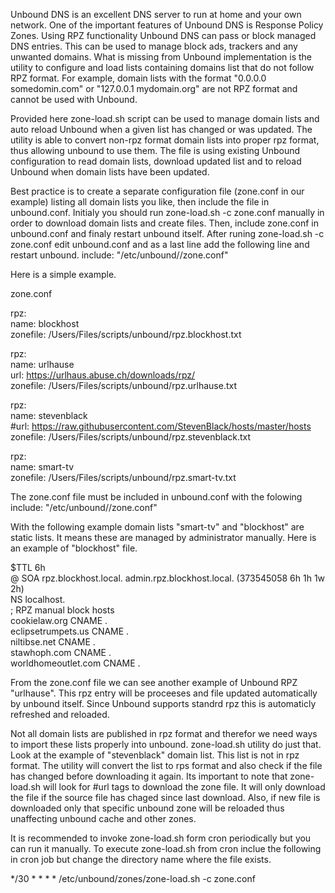Unbound DNS is an excellent DNS server to run at home and your own network. One of the important features of Unbound DNS is Response Policy Zones.
Using RPZ functionality Unbound DNS can pass or block managed DNS entries. This can be used to manage block ads, trackers and any unwanted domains.
What is missing from Unbound implementation is the utility to configure and load lists containing domains list that do not follow RPZ format.
For example, domain lists with the format "0.0.0.0 somedomin.com" or "127.0.0.1 mydomain.org" are not RPZ format and cannot be used with Unbound.

Provided here zone-load.sh script can be used to manage domain lists and auto reload Unbound when a given list has changed or was updated. The utility is able to convert non-rpz format domain lists into proper rpz format, thus allowing unbound to use them. The file is using existing Unbound configuration to read domain lists, download updated list and to reload Unbound when domain lists have been updated.

Best practice is to create a separate configuration file (zone.conf in our example) listing all domain lists you like, then include the file in unbound.conf.
Initialy you should run zone-load.sh -c zone.conf manually in order to download domain lists and create files. Then, include zone.conf in unbound.conf and finaly restart unbound itself. After runing zone-load.sh -c zone.conf edit unbound.conf and as a last line add the following line and restart unbound.
    include: "/etc/unbound/<directory>/zone.conf" 


Here is a simple example.

zone.conf 

rpz:  
    name: blockhost  
    zonefile: /Users/Files/scripts/unbound/rpz.blockhost.txt  
  
rpz:  
    name: urlhause  
    url: https://urlhaus.abuse.ch/downloads/rpz/     
    zonefile: /Users/Files/scripts/unbound/rpz.urlhause.txt     
    
rpz:  
   name: stevenblack  
   #url: https://raw.githubusercontent.com/StevenBlack/hosts/master/hosts   
   zonefile: /Users/Files/scripts/unbound/rpz.stevenblack.txt  
  
rpz:  
   name: smart-tv  
   zonefile: /Users/Files/scripts/unbound/rpz.smart-tv.txt  
  
The zone.conf file must be included in unbound.conf with the folowing  
  include: "/etc/unbound/<directory>/zone.conf"  
  
With the following example domain lists "smart-tv" and "blockhost" are static lists. It means these are managed by administrator manually.
Here is an example of "blockhost" file.  

$TTL 6h  
@ SOA rpz.blockhost.local. admin.rpz.blockhost.local. (373545058 6h 1h 1w 2h)  
  NS  localhost.  
; RPZ manual block hosts  
cookielaw.org CNAME .  
eclipsetrumpets.us CNAME .  
niltibse.net CNAME .  
stawhoph.com CNAME .  
worldhomeoutlet.com CNAME .  
  
From the zone.conf file we can see another example of Unbound RPZ "urlhause". This rpz entry will be proceeses and file updated automatically by unbound itself.
Since Unbound supports standrd rpz this is automaticly refreshed and reloaded.

Not all domain lists are published in rpz format and therefor we need ways to import these lists properly into unbound. zone-load.sh utility do just that.
Look at the example of "stevenblack" domain list. This list is not in rpz format. The utility will convert the list to rps format and also check if the file has changed before downloading it again. Its important to note that zone-load.sh will look for #url tags to download the zone file. It will only download the file if the source file has chaged since last download. Also, if new file is downloaded only that specific unbound zone will be reloaded thus unaffecting unbound cache and other zones.

It is recommended to invoke zone-load.sh form cron periodically but you can run it manually. To execute zone-load.sh from cron inclue the following in cron job but change the directory name where the file exists.
  
*/30 * * * * /etc/unbound/zones/zone-load.sh -c zone.conf  

